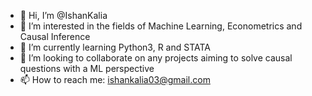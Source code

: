 - 👋 Hi, I’m @IshanKalia
- 👀 I’m interested in the fields of Machine Learning, Econometrics and Causal Inference
- 🌱 I’m currently learning Python3, R and STATA
- 💞️ I’m looking to collaborate on any projects aiming to solve causal questions with a ML perspective
- 📫 How to reach me: ishankalia03@gmail.com

<!---
IshanKalia/IshanKalia is a ✨ special ✨ repository because its `README.md` (this file) appears on your GitHub profile.
You can click the Preview link to take a look at your changes.
--->
